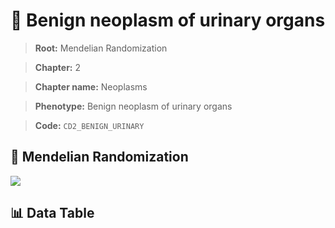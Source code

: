 # 🧪 Benign neoplasm of urinary organs

> **Root:** Mendelian Randomization

> **Chapter:** 2  

> **Chapter name:** Neoplasms

> **Phenotype:** Benign neoplasm of urinary organs  

> **Code:** `CD2_BENIGN_URINARY`

## 🧬 Mendelian Randomization  

<img src="/MR/Figures/Forward/CD2_BENIGN_URINARY.png"/>

## 📊 Data Table

<CsvTableMRF src="/MR_Data/Forward/CD2_BENIGN_URINARY.csv"/>
